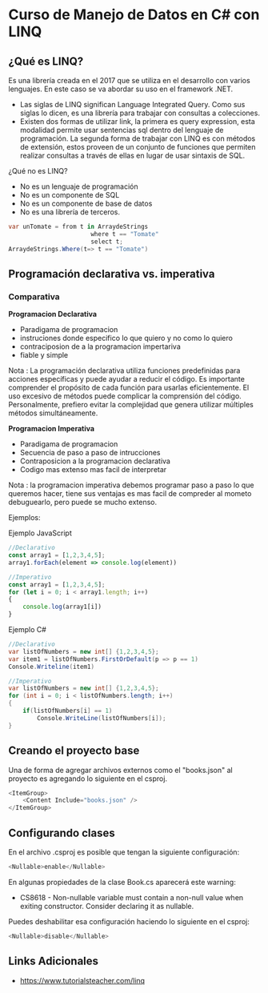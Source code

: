 
# Curso de Manejo de Datos en C# con LINQ


## ¿Qué es LINQ?

Es una librería creada en el 2017 que se utiliza en el desarrollo con varios lenguajes. En este caso se va abordar su uso en el framework .NET.

* Las siglas de LINQ significan Language Integrated Query. Como sus siglas lo dicen, es una librería para trabajar con consultas a colecciones.
* Existen dos formas de utilizar link, la primera es query expression, esta modalidad permite usar sentencias sql dentro del lenguaje de programación. La segunda forma de trabajar con LINQ es con métodos de extensión, estos proveen de un conjunto de funciones que permiten realizar consultas a través de ellas en lugar de usar sintaxis de SQL.

¿Qué no es LINQ?

* No es un lenguaje de programación
* No es un componente de SQL
* No es un componente de base de datos
* No es una librería de terceros.


~~~csharp
var unTomate = from t in ArraydeStrings
                       where t == "Tomate"
                       select t;
ArraydeStrings.Where(t=> t == "Tomate")
~~~


## Programación declarativa vs. imperativa

### Comparativa

**Programacion Declarativa**

* Paradigama de programacion
* instruciones donde especifico lo que quiero y no como lo quiero
* contraciposion de a la programacion impertariva
* fiable y simple

Nota : La programación declarativa utiliza funciones predefinidas para acciones específicas y puede ayudar a reducir el código. Es importante comprender el propósito de cada función para usarlas eficientemente. El uso excesivo de métodos puede complicar la comprensión del código. Personalmente, prefiero evitar la complejidad que genera utilizar múltiples métodos simultáneamente.

**Programacion Imperativa**
* Paradigama de programacion
* Secuencia de paso a paso de intrucciones
* Contraposicion a la programacion declarativa
* Codigo mas extenso mas facil de interpretar

Nota : la programacion imperativa debemos programar paso a paso lo que queremos hacer, tiene sus ventajas es mas facil de compreder al mometo debuguearlo, pero puede se mucho extenso.

Ejemplos:

Ejemplo JavaScript

~~~javascript
//Declarativo
const array1 = [1,2,3,4,5];
array1.forEach(element => console.log(element))

//Imperativo
const array1 = [1,2,3,4,5];
for (let i = 0; i < array1.length; i++)
{
    console.log(array1[i])
}
~~~

Ejemplo C#

~~~csharp
//Declarativo
var listOfNumbers = new int[] {1,2,3,4,5};
var item1 = listOfNumbers.FirstOrDefault(p => p == 1)
Console.Writeline(item1)

//Imperativo
var listOfNumbers = new int[] {1,2,3,4,5};
for (int i = 0; i < listOfNumbers.length; i++)
{
    if(listOfNumbers[i] == 1) 
        Console.WriteLine(listOfNumbers[i]);
} 
~~~



## Creando el proyecto base

Una de forma de agregar archivos externos como el "books.json" al proyecto es agregando lo siguiente en el csproj.

~~~cs
<ItemGroup>
    <Content Include="books.json" />
</ItemGroup>
~~~



## Configurando clases

En el archivo .csproj es posible que tengan la siguiente configuración:

~~~cs
<Nullable>enable</Nullable>
~~~


En algunas propiedades de la clase Book.cs aparecerá este warning:

* CS8618 - Non-nullable variable must contain a non-null value when exiting constructor. Consider declaring it as nullable.

Puedes deshabilitar esa configuración haciendo lo siguiente en el csproj:

~~~cs
<Nullable>disable</Nullable>
~~~


## Links Adicionales

* https://www.tutorialsteacher.com/linq